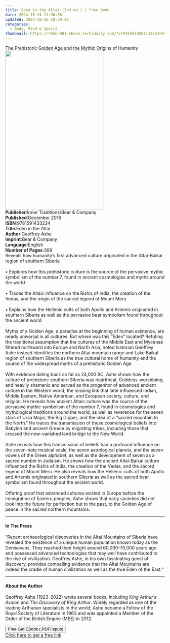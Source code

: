 ```yaml
---
title: Eden in the Altai (3rd ed.) | Free Book
date: 2024-10-24 11:36:58
updated: 2024-10-26 10:39:29
categories:
  - Body, Mind & Spirit
thumbnail: https://thmb-001-ebook.techidaily.com/fe7945b0130811182a7e94e09efecb096cf69a4319872056ad89a414f48f2b24.jpg
---
```

<main id="book-container">
  <div class="flex flex-col">
    <div class="book-brief flex-1 py-6 px-4 sm:p-6 md:py-10 md:px-8">
      <!-- brief-->
      <div class="book-brief-main">
        The Prehistoric Golden Age and the Mythic Origins of Humanity
      </div>
    </div>
    <div
      class="book-meta-info flex-1 grid gap-4 col-start-1 col-end-3 row-start-1 sm:mb-6 sm:grid-cols-4 lg:gap-6 lg:col-start-2 lg:row-end-6 lg:row-span-6 lg:mb-0"
    >
      <div
        class="book-meta-info-left place-content-center mt-4 p-4 text-sm leading-6 col-start-2 col-span-2 dark:text-slate-400"
      >
        <img
          class="w-full h-500 object-cover rounded-lg sm:h-255 sm:col-span-2 lg:col-span-full"
          src="https://img-001-ebook.techidaily.com/0cc4f91dbb2635db1a51f4abe674e53d590d715fa85533192b49999abf5e8962.jpg"
          alt=""
          width="312"
          height="500"
        />
      </div>
      <div
        class="book-meta-info-right mt-2 col-start-1 row-start-2 col-span-3 self-center"
      >
        <!-- meta data  -->
        <div class="flex flex-col px-4 md:px-8">
          <div class="flex-1">
            <strong>Publisher</strong>:<span class="px-2"
              >Inner Traditions/Bear &amp; Company</span
            >
          </div>
          <div class="flex-1">
            <strong>Published</strong>:<span class="px-2">December 2018</span>
          </div>
          <div class="flex-1">
            <strong>ISBN</strong>:<span class="px-2">9781591433224</span>
          </div>
          <div class="flex-1">
            <strong>Title</strong>:<span class="px-2">Eden in the Altai</span>
          </div>
          <div class="flex-1">
            <strong>Author</strong>:<span class="px-2">Geoffrey Ashe</span>
          </div>
          <div class="flex-1">
            <strong>Imprint</strong>:<span class="px-2"
              >Bear &amp; Company</span
            >
          </div>
          <div class="flex-1">
            <strong>Language</strong>:<span class="px-2">English</span>
          </div>
          <div class="flex-1">
            <strong>Number of Pages</strong>:<span class="px-2">368</span>
          </div>
        </div>
      </div>
    </div>
    <div class="book-description flex-1 py-6 px-4 sm:p-6 md:py-10 md:px-8">
      <div class="book-description-main">
        <div accordion-content="" id="description">
          Reveals how humanity’s first advanced culture originated in the
          Altai-Baikal region of southern Siberia <br /><br />• Explores how
          this prehistoric culture is the source of the pervasive mythic
          symbolism of the number 7, found in ancient cosmologies and myths
          around the world <br /><br />• Traces the Altaic influence on the
          Rishis of India, the creation of the Vedas, and the origin of the
          sacred legend of Mount Meru <br /><br />• Explains how the Hellenic
          cults of both Apollo and Artemis originated in southern Siberia as
          well as the pervasive bear symbolism found throughout the ancient
          world <br /><br />Myths of a Golden Age, a paradise at the beginning
          of human existence, are nearly universal in all cultures. But where
          was this “Eden” located? Refuting the traditional assumption that the
          cultures of the Middle East and Mycenae filtered northward into Europe
          and North Asia, noted historian Geoffrey Ashe instead identifies the
          northern Altai mountain range and Lake Baikal region of southern
          Siberia as the true cultural home of humanity and the source of the
          widespread myths of a prehistoric Golden Age. <br /><br />With
          evidence dating back as far as 24,000 BC, Ashe shows how the culture
          of prehistoric southern Siberia was matrifocal, Goddess-worshiping,
          and heavily shamanic and served as the progenitor of advanced ancient
          culture in the Western world, the missing link that later influenced
          Indian, Middle Eastern, Native American, and European society,
          culture, and religion. He reveals how ancient Altaic culture was the
          source of the pervasive mythic symbolism of the number 7, found in
          cosmologies and mythological traditions around the world, as well as
          reverence for the seven stars of Ursa Major, the Big Dipper, and the
          idea of a “sacred mountain to the North.” He traces the transmission
          of these cosmological beliefs into Babylon and ancient Greece by
          migrating tribes, including those that crossed the now-vanished land
          bridge to the New World. <br /><br />Ashe reveals how this
          transmission of beliefs had a profound influence on the seven-note
          musical scale, the seven astrological planets, and the seven vowels of
          the Greek alphabet, as well as the development of seven as a sacred
          number in Judaism. He shows how the ancient Altai-Baikal culture
          influenced the Rishis of India, the creation of the Vedas, and the
          sacred legend of Mount Meru. He also reveals how the Hellenic cults of
          both Apollo and Artemis originated in southern Siberia as well as the
          sacred bear symbolism found throughout the ancient world.
          <br /><br />Offering proof that advanced cultures existed in Europe
          before the immigration of Eastern peoples, Ashe shows that early
          societies did not look into the future for perfection but to the past,
          to the Golden Age of peace in the sacred northern mountains.
        </div>
        <div class="accordion-fader"></div>
      </div>
    </div>
    <div class="book-excerpts flex-1 py-6 px-4 sm:p-6 md:py-10 md:px-8">
      <!-- excerpts-->
      <div class="book-excerpts-main">
        <hr />
        <h4 class="placeholder placeholder-heading">
          <span>In The Press</span>
        </h4>
        <p>
          “Recent archaeological discoveries in the Altai Mountains of Siberia
          have revealed the existence of a unique human population known today
          as the Denisovans. They reached their height around 60,000-70,000
          years ago and possessed advanced technologies that may well have
          contributed to the rise of civilization. Geoffrey Ashe, in his own
          fascinating quest of discovery, provides compelling evidence that the
          Altai Mountains are indeed the cradle of human civilization as well as
          the true Eden of the East.”
        </p>
      </div>
    </div>
    <div class="book-about-author flex-1 py-6 px-4 sm:p-6 md:py-10 md:px-8">
      <!-- about author-->
      <div class="book-main-author-main">
        <hr />
        <h4 class="placeholder placeholder-heading">
          <span>About the Author</span>
        </h4>
        <p>
          Geoffrey Ashe (1923–2022) wrote several books, including
          <i>King Arthur’s Avalon</i> and <i>The Discovery of King Arthur</i>.
          Widely regarded as one of the leading Arthurian specialists in the
          world, Ashe became a Fellow of the Royal Society of Literature in 1963
          and was appointed a Member of the Order of the British Empire (MBE) in
          2012.
        </p>
      </div>
    </div>
    <div class="book-free-get flex-1 py-6 px-4 sm:p-6 md:py-10 md:px-8">
      <button
        id="btn-free-get"
        class="bg-blue-500 hover:bg-blue-700 text-white font-bold py-2 px-4 rounded"
      >
        Free Get EBook (.PDF/.epub)
      </button>
      <div id="countdown-display" class="px-2 text-lg mt-2"></div>
      <a
        id="free-link"
        class="hidden bg-blue-500 hover:bg-blue-700 text-white font-bold py-2 px-4 rounded"
        href="https://www.ebooks.com/en-us/book/96164931/eden-in-the-altai/geoffrey-ashe/"
        target="_blank"
        >Click here to get a free link</a
      >
    </div>
    <script>
      let countdownTime = 0;
      let countdownInterval = null;
      document
        .getElementById('btn-free-get')
        .addEventListener('click', startCountdown);
      function startCountdown() {
        countdownTime = new Date().getTime() + 60000 * 3;
        countdownInterval = setInterval(updateCountdown, 1000);
        document.getElementById('btn-free-get').disabled = true;
        document
          .getElementById('btn-free-get')
          .classList.add('bg-gray-500', 'cursor-not-allowed');
      }
      function updateCountdown() {
        let currentTime = new Date().getTime();
        let timeLeft = countdownTime - currentTime;
        let secondsLeft = Math.floor(timeLeft / 1000);
        document.getElementById('countdown-display').innerHTML =
          `Remaining time: ${secondsLeft} seconds.`;
        if (secondsLeft <= 0) {
          clearInterval(countdownInterval);
          document.getElementById('btn-free-get').classList.add('hidden');
          document.getElementById('free-link').classList.remove('hidden');
          document.getElementById('countdown-display').innerHTML = '';
        }
      }
    </script>
  </div>
</main>
